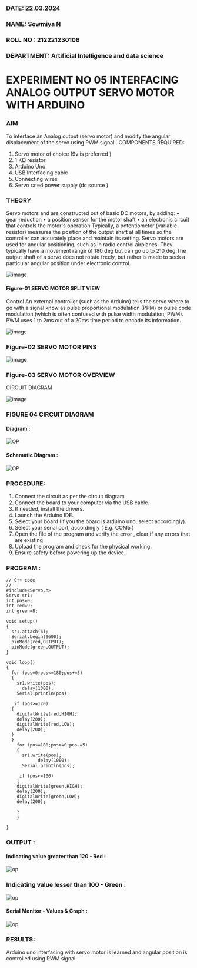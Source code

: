 ###  DATE: 22.03.2024

###  NAME: Sowmiya N
###  ROLL NO : 212221230106
###  DEPARTMENT: Artificial Intelligence and data science


# EXPERIMENT NO 05 INTERFACING ANALOG OUTPUT SERVO MOTOR WITH ARDUINO

### AIM
To interface an Analog output (servo motor) and modify the angular displacement of the servo using PWM signal .
COMPONENTS REQUIRED:
1.	Servo motor of choice (9v is preferred )
2.	1 KΩ resistor 
3.	Arduino Uno 
4.	USB Interfacing cable 
5.	Connecting wires 
6.	Servo rated power supply (dc source )


### THEORY
Servo motors and are constructed out of basic DC motors, by adding:
•	 gear reduction
•	 a position sensor for the motor shaft
•	 an electronic circuit that controls the motor's operation
Typically, a potentiometer (variable resistor) measures the position of the output shaft at all times so the controller can accurately place and maintain its setting.
Servo motors are used for angular positioning, such as in radio control airplanes.  They typically have a movement range of 180 deg but can go up to 210 deg.The output shaft of a servo does not rotate freely, but rather is made to seek a particular angular position under electronic control. 


![image](https://user-images.githubusercontent.com/36288975/163544439-1f477927-fcd4-42f0-9ce4-c863fdbf1210.png)



#### Figure-01 SERVO MOTOR SPLIT VIEW 
Control 
An external controller (such as the Arduino) tells the servo where to go with a signal know as pulse proportional modulation (PPM) or pulse code modulation (which is often confused with pulse width modulation, PWM). PWM uses 1 to 2ms out of a 20ms time period to encode its information.
 
 
 ![image](https://user-images.githubusercontent.com/36288975/163544482-3027136f-7135-4f3d-a23f-8dc2fe04194d.png)

### Figure-02 SERVO MOTOR PINS

 ![image](https://user-images.githubusercontent.com/36288975/163544513-ca497421-e6ba-4f91-871f-5cfba77f22a8.png)


### Figure-03 SERVO MOTOR OVERVIEW 
CIRCUIT DIAGRAM
 
 
 ![image](https://user-images.githubusercontent.com/36288975/163544618-6eb8a7b5-7f1a-428a-8d9f-fd899b145efb.png)

### FIGURE 04 CIRCUIT DIAGRAM
#### Diagram :
![OP](./aa2.png)
#### Schematic Diagram :
![OP](./aa1.png)
### PROCEDURE:
1.	Connect the circuit as per the circuit diagram 
2.	Connect the board to your computer via the USB cable.
3.	If needed, install the drivers.
4.	Launch the Arduino IDE.
5.	Select your board (If you the board is arduino uno, select accordingly).
6.	Select your serial port, accordingly ( E.g. COM5 )
7.	Open the file of the program  and verify the error , clear if any errors that are existing 
8.	Upload the program and check for the physical working. 
9.	Ensure safety before powering up the device.


### PROGRAM :
 
```
// C++ code
//
#include<Servo.h>
Servo sr1;
int pos=0;
int red=9;
int green=8;

void setup()
{
  sr1.attach(6);
  Serial.begin(9600);
  pinMode(red,OUTPUT);
  pinMode(green,OUTPUT);
}

void loop()
{
  for (pos=0;pos<=180;pos+=5)
  {
    sr1.write(pos);
      delay(1000);
    Serial.println(pos);
    
   if (pos>=120)
  {
    digitalWrite(red,HIGH);
    delay(200);
    digitalWrite(red,LOW);
    delay(200);
  }
  }
    for (pos=180;pos>=0;pos-=5)
    {
      sr1.write(pos);
            delay(1000);
      Serial.println(pos);
      
     if (pos<=100)
  	{
    digitalWrite(green,HIGH);
    delay(200);
    digitalWrite(green,LOW);
    delay(200);
    
  	}
    }

}
```


### OUTPUT :
#### Indicating value greater than 120 - Red :
![op](./aa3.png)
### Indicating value lesser than 100 - Green : 
![op](./aa4.png)
#### Serial Monitor -  Values & Graph : 
![op](./aa5.png)

### RESULTS: 
Arduino uno interfacing with servo motor is learned and angular position is controlled using PWM signal.
